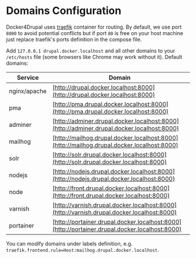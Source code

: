 # Domains Configuration

Docker4Drupal uses [traefik](https://hub.docker.com/_/traefik/) container for routing. By default, we use port `8000` to avoid potential conflicts but if port `80` is free on your host machine just replace traefik's ports definition in the compose file.

Add `127.0.0.1 drupal.docker.localhost` and all other domains to your `/etc/hosts` file (some browsers like Chrome may work without it). Default domains:

| Service      | Domain                                                                                         |
| ------------ | ---------------------------------------------------------------------------------------------- |
| nginx/apache | [http://drupal.docker.localhost:8000](http://drupal.docker.localhost:8000)                     |
| pma          | [http://pma.drupal.docker.localhost:8000](http://pma.drupal.docker.localhost:8000)             |
| adminer      | [http://adminer.drupal.docker.localhost:8000](http://adminer.drupal.docker.localhost:8000)     |
| mailhog      | [http://mailhog.drupal.docker.localhost:8000](http://mailhog.drupal.docker.localhost:8000)     |
| solr         | [http://solr.drupal.docker.localhost:8000](http://solr.drupal.docker.localhost:8000)           |
| nodejs       | [http://nodejs.drupal.docker.localhost:8000](http://nodejs.drupal.docker.localhost:8000)       |
| node         | [http://front.drupal.docker.localhost:8000](http://front.drupal.docker.localhost:8000)         |
| varnish      | [http://varnish.drupal.docker.localhost:8000](http://varnish.drupal.docker.localhost:8000)     |
| portainer    | [http://portainer.drupal.docker.localhost:8000](http://portainer.drupal.docker.localhost:8000) |

You can modify domains under labels definition, e.g. `traefik.frontend.rule=Host:mailhog.drupal.docker.localhost`.
